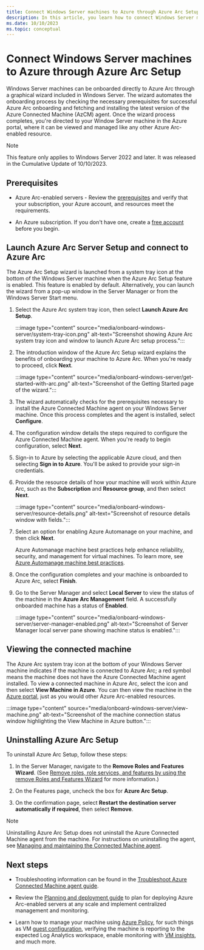 ```yaml
---
title: Connect Windows Server machines to Azure through Azure Arc Setup
description: In this article, you learn how to connect Windows Server machines to Azure Arc using the built-in Windows Server Azure Arc Setup wizard.
ms.date: 10/10/2023
ms.topic: conceptual
---
```


# Connect Windows Server machines to Azure through Azure Arc Setup

Windows Server machines can be onboarded directly to Azure Arc through a graphical wizard included in Windows Server. The wizard automates the onboarding process by checking the necessary prerequisites for successful Azure Arc onboarding and fetching and installing the latest version of the Azure Connected Machine (AzCM) agent. Once the wizard process completes, you're directed to your Window Server machine in the Azure portal, where it can be viewed and managed like any other Azure Arc-enabled resource.

> [!NOTE]
> This feature only applies to Windows Server 2022 and later. It was released in the Cumulative Update of 10/10/2023.
> 
## Prerequisites

* Azure Arc-enabled servers - Review the [prerequisites](prerequisites.md) and verify that your subscription, your Azure account, and resources meet the requirements.

* An Azure subscription. If you don't have one, create a [free account](https://azure.microsoft.com/free/?WT.mc_id=A261C142F) before you begin.

## Launch Azure Arc Server Setup and connect to Azure Arc

The Azure Arc Setup wizard is launched from a system tray icon at the bottom of the Windows Server machine when the Azure Arc Setup feature is enabled. This feature is enabled by default. Alternatively, you can launch the wizard from a pop-up window in the Server Manager or from the Windows Server Start menu.

1. Select the Azure Arc system tray icon, then select **Launch Azure Arc Setup**.

    :::image type="content" source="media/onboard-windows-server/system-tray-icon.png" alt-text="Screenshot showing Azure Arc system tray icon and window to launch Azure Arc setup process.":::
   
1. The introduction window of the Azure Arc Setup wizard explains the benefits of onboarding your machine to Azure Arc. When you're ready to proceed, click **Next**.

    :::image type="content" source="media/onboard-windows-server/get-started-with-arc.png" alt-text="Screenshot of the Getting Started page of the wizard.":::

1. The wizard automatically checks for the prerequisites necessary to install the Azure Connected Machine agent on your Windows Server machine. Once this process completes and the agent is installed, select **Configure**.

1. The configuration window details the steps required to configure the Azure Connected Machine agent. When you're ready to begin configuration, select **Next**.

1. Sign-in to Azure by selecting the applicable Azure cloud, and then selecting **Sign in to Azure**. You'll be asked to provide your sign-in credentials.

1. Provide the resource details of how your machine will work within Azure Arc, such as the **Subscription** and **Resource group**, and then select **Next**.

    :::image type="content" source="media/onboard-windows-server/resource-details.png" alt-text="Screenshot of resource details window with fields.":::

1. Select an option for enabling Azure Automanage on your machine, and then click **Next**.

    Azure Automanage machine best practices help enhance reliability, security, and management for virtual machines. To learn more, see [Azure Automanage machine best practices](/azure/automanage/overview-about).

1. Once the configuration completes and your machine is onboarded to Azure Arc, select **Finish**.

1. Go to the Server Manager and select **Local Server** to view the status of the machine in the **Azure Arc Management** field. A successfully onboarded machine has a status of **Enabled**.

    :::image type="content" source="media/onboard-windows-server/server-manager-enabled.png" alt-text="Screenshot of Server Manager local server pane showing machine status is enabled.":::

## Viewing the connected machine

The Azure Arc system tray icon at the bottom of your Windows Server machine indicates if the machine is connected to Azure Arc; a red symbol means the machine does not have the Azure Connected Machine agent installed. To view a connected machine in Azure Arc, select the icon and then select **View Machine in Azure**. You can then view the machine in the [Azure portal](https://portal.azure.com/), just as you would other Azure Arc-enabled resources.

:::image type="content" source="media/onboard-windows-server/view-machine.png" alt-text="Screenshot of the machine connection status window  highlighting the View Machine in Azure button.":::

## Uninstalling Azure Arc Setup

To uninstall Azure Arc Setup, follow these steps:

1. In the Server Manager, navigate to the **Remove Roles and Features Wizard**. (See [Remove roles, role services, and features by using the remove Roles and Features Wizard](/windows-server/administration/server-manager/install-or-uninstall-roles-role-services-or-features#remove-roles-role-services-and-features-by-using-the-remove-roles-and-features-wizard) for more information.)

1. On the Features page, uncheck the box for **Azure Arc Setup**.

1. On the confirmation page, select **Restart the destination server automatically if required**, then select **Remove**.

> [!NOTE]
> Uninstalling Azure Arc Setup does not uninstall the Azure Connected Machine agent from the machine. For instructions on uninstalling the agent, see [Managing and maintaining the Connected Machine agent](manage-agent.md).
>

## Next steps

* Troubleshooting information can be found in the [Troubleshoot Azure Connected Machine agent guide](troubleshoot-agent-onboard.md).

* Review the [Planning and deployment guide](plan-at-scale-deployment.md) to plan for deploying Azure Arc-enabled servers at any scale and implement centralized management and monitoring.

* Learn how to manage your machine using [Azure Policy](../../governance/policy/overview.md), for such things as VM [guest configuration](../../governance/machine-configuration/overview.md), verifying the machine is reporting to the expected Log Analytics workspace, enable monitoring with [VM insights](../../azure-monitor/vm/vminsights-enable-policy.md), and much more.
